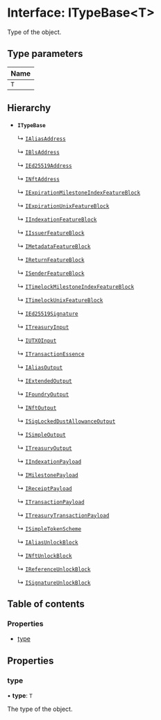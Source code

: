 # Interface: ITypeBase<T\>

Type of the object.

## Type parameters

| Name |
| :------ |
| `T` |

## Hierarchy

- **`ITypeBase`**

  ↳ [`IAliasAddress`](IAliasAddress.md)

  ↳ [`IBlsAddress`](IBlsAddress.md)

  ↳ [`IEd25519Address`](IEd25519Address.md)

  ↳ [`INftAddress`](INftAddress.md)

  ↳ [`IExpirationMilestoneIndexFeatureBlock`](IExpirationMilestoneIndexFeatureBlock.md)

  ↳ [`IExpirationUnixFeatureBlock`](IExpirationUnixFeatureBlock.md)

  ↳ [`IIndexationFeatureBlock`](IIndexationFeatureBlock.md)

  ↳ [`IIssuerFeatureBlock`](IIssuerFeatureBlock.md)

  ↳ [`IMetadataFeatureBlock`](IMetadataFeatureBlock.md)

  ↳ [`IReturnFeatureBlock`](IReturnFeatureBlock.md)

  ↳ [`ISenderFeatureBlock`](ISenderFeatureBlock.md)

  ↳ [`ITimelockMilestoneIndexFeatureBlock`](ITimelockMilestoneIndexFeatureBlock.md)

  ↳ [`ITimelockUnixFeatureBlock`](ITimelockUnixFeatureBlock.md)

  ↳ [`IEd25519Signature`](IEd25519Signature.md)

  ↳ [`ITreasuryInput`](ITreasuryInput.md)

  ↳ [`IUTXOInput`](IUTXOInput.md)

  ↳ [`ITransactionEssence`](ITransactionEssence.md)

  ↳ [`IAliasOutput`](IAliasOutput.md)

  ↳ [`IExtendedOutput`](IExtendedOutput.md)

  ↳ [`IFoundryOutput`](IFoundryOutput.md)

  ↳ [`INftOutput`](INftOutput.md)

  ↳ [`ISigLockedDustAllowanceOutput`](ISigLockedDustAllowanceOutput.md)

  ↳ [`ISimpleOutput`](ISimpleOutput.md)

  ↳ [`ITreasuryOutput`](ITreasuryOutput.md)

  ↳ [`IIndexationPayload`](IIndexationPayload.md)

  ↳ [`IMilestonePayload`](IMilestonePayload.md)

  ↳ [`IReceiptPayload`](IReceiptPayload.md)

  ↳ [`ITransactionPayload`](ITransactionPayload.md)

  ↳ [`ITreasuryTransactionPayload`](ITreasuryTransactionPayload.md)

  ↳ [`ISimpleTokenScheme`](ISimpleTokenScheme.md)

  ↳ [`IAliasUnlockBlock`](IAliasUnlockBlock.md)

  ↳ [`INftUnlockBlock`](INftUnlockBlock.md)

  ↳ [`IReferenceUnlockBlock`](IReferenceUnlockBlock.md)

  ↳ [`ISignatureUnlockBlock`](ISignatureUnlockBlock.md)

## Table of contents

### Properties

- [type](ITypeBase.md#type)

## Properties

### type

• **type**: `T`

The type of the object.
